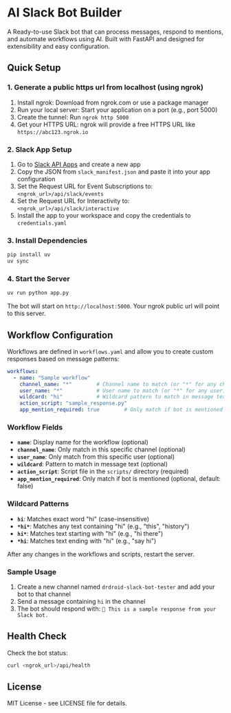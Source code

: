 # AI Slack Bot Builder

A Ready-to-use Slack bot that can process messages, respond to mentions, and automate workflows using AI. Built with FastAPI and designed for extensibility and easy configuration.

## Quick Setup

### 1. Generate a public https url from localhost (using ngrok)

1. Install ngrok: Download from ngrok.com or use a package manager
2. Run your local server: Start your application on a port (e.g., port 5000)
3. Create the tunnel: Run `ngrok http 5000`
4. Get your HTTPS URL: ngrok will provide a free HTTPS URL like `https://abc123.ngrok.io`

### 2. Slack App Setup

1. Go to [Slack API Apps](https://api.slack.com/apps) and create a new app
2. Copy the JSON from `slack_manifest.json` and paste it into your app configuration
3. Set the Request URL for Event Subscriptions to: `<ngrok_url>/api/slack/events`
4. Set the Request URL for Interactivity to: `<ngrok_url>/api/slack/interactive`
5. Install the app to your workspace and copy the credentials to `credentials.yaml`


### 3. Install Dependencies

```bash
pip install uv
uv sync
```

### 4. Start the Server

```bash
uv run python app.py
```

The bot will start on `http://localhost:5000`. Your ngrok public url will point to this server.

## Workflow Configuration

Workflows are defined in `workflows.yaml` and allow you to create custom responses based on message patterns:

```yaml
workflows:
  - name: "Sample workflow"
    channel_name: "*"        # Channel name to match (or "*" for any channel)
    user_name: "*"           # User name to match (or "*" for any user)
    wildcard: "hi"           # Wildcard pattern to match in message text
    action_script: "sample_response.py"
    app_mention_required: true        # Only match if bot is mentioned
```

### Workflow Fields

- **`name`**: Display name for the workflow (optional)
- **`channel_name`**: Only match in this specific channel (optional)
- **`user_name`**: Only match from this specific user (optional)
- **`wildcard`**: Pattern to match in message text (optional)
- **`action_script`**: Script file in the `scripts/` directory (required)
- **`app_mention_required`**: Only match if bot is mentioned (optional, default: false)

### Wildcard Patterns

- **`hi`**: Matches exact word "hi" (case-insensitive)
- **`*hi*`**: Matches any text containing "hi" (e.g., "this", "history")
- **`hi*`**: Matches text starting with "hi" (e.g., "hi there")
- **`*hi`**: Matches text ending with "hi" (e.g., "say hi")

After any changes in the workflows and scripts, restart the server. 

### Sample Usage
1. Create a new channel named `drdroid-slack-bot-tester` and add your bot to that channel
2. Send a message containing `hi` in the channel
3. The bot should respond with: `👋 This is a sample response from your Slack bot.`

## Health Check

Check the bot status:

```bash
curl <ngrok_url>/api/health
```

## License

MIT License - see LICENSE file for details. 
